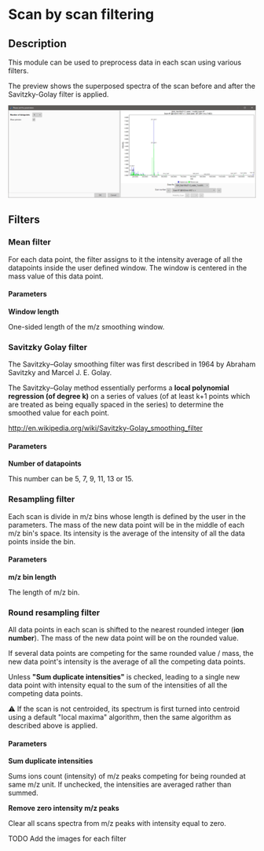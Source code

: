 # **Scan by scan filtering**

## **Description**

This module can be used to preprocess data in each scan using various filters.

The preview shows the superposed spectra of the scan before and after the Savitzky-Golay filter is applied.

![Preview example](scan-by-scan-preview.png)

## **Filters**

### **Mean filter**

For each data point, the filter assigns to it the intensity average of all the datapoints inside the user defined window. The window is centered in the mass value of this data point.

#### **Parameters**

**Window length**

One-sided length of the m/z smoothing window.

### **Savitzky Golay filter**

The Savitzky–Golay smoothing filter was first described in 1964 by Abraham Savitzky and Marcel J. E. Golay.

The Savitzky–Golay method essentially performs a **local polynomial regression (of degree k)** on a series of values (of at least k+1 points which are treated as being equally spaced in the series) to determine the smoothed value for each point. 

<http://en.wikipedia.org/wiki/Savitzky-Golay_smoothing_filter>

#### **Parameters**

**Number of datapoints**

This number can be 5, 7, 9, 11, 13 or 15.

### **Resampling filter**

Each scan is divide in m/z bins whose length is defined by the user in the parameters. The mass of the new data point will be in the middle of each m/z bin's space. Its intensity is the average of the intensity of all the data points inside the bin.

#### **Parameters**

**m/z bin length**

The length of m/z bin.

### **Round resampling filter**

All data points in each scan is shifted to the nearest rounded integer (**ion number**). The mass of the new data point will be on the rounded value. 

If several data points are competing for the same rounded value / mass, the new data point's intensity is the average of all the competing data points. 

Unless **"Sum duplicate intensities"** is checked, leading to a single new data point with intensity equal to the sum of the intensities of all the competing data points. 

:warning: If the scan is not centroided, its spectrum is first turned into centroid using a default "local maxima" algorithm, then the same algorithm as described above is applied.

#### **Parameters**

**Sum duplicate intensities**

Sums ions count (intensity) of m/z peaks competing for being rounded at same m/z unit. If unchecked, the intensities are averaged rather than summed.

**Remove zero intensity m/z peaks**

Clear all scans spectra from m/z peaks with intensity equal to zero.

TODO Add the images for each filter